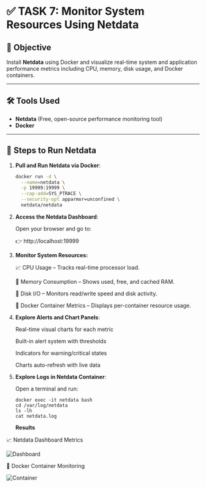 
# ✅ TASK 7: Monitor System Resources Using Netdata

## 🎯 Objective
Install **Netdata** using Docker and visualize real-time system and application performance metrics including CPU, memory, disk usage, and Docker containers.

---

## 🛠 Tools Used

- **Netdata** (Free, open-source performance monitoring tool)
- **Docker**

---

## 🚀 Steps to Run Netdata

1. **Pull and Run Netdata via Docker**:

   ```bash
   docker run -d \
     --name=netdata \
     -p 19999:19999 \
     --cap-add=SYS_PTRACE \
     --security-opt apparmor=unconfined \
     netdata/netdata

2.  **Access the Netdata Dashboard**:

    Open your browser and go to:

    👉 http://localhost:19999

3.  **Monitor System Resources:**

    📈 CPU Usage – Tracks real-time processor load.

    💾 Memory Consumption – Shows used, free, and cached RAM.

    📀 Disk I/O – Monitors read/write speed and disk activity.

    🐳 Docker Container Metrics – Displays per-container resource usage.


4. **Explore Alerts and Chart Panels**:

   Real-time visual charts for each metric

   Built-in alert system with thresholds

   Indicators for warning/critical states

   Charts auto-refresh with live data
   

5.  **Explore Logs in Netdata Container**:

    Open a terminal and run:

      ```
      docker exec -it netdata bash
      cd /var/log/netdata
      ls -lh
      cat netdata.log
     ```

    **Results**

   📈 Netdata Dashboard Metrics


   ![Dashboard](https://github.com/user-attachments/assets/4fa47f25-a193-45b0-8f93-4f193ef06768)




   🐳 Docker Container Monitoring



   ![Container](https://github.com/user-attachments/assets/87b7f846-37b9-49a8-b77f-e6527884dd02)


  
